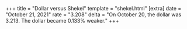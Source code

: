 +++
title = "Dollar versus Shekel"
template = "shekel.html"
[extra]
date = "October 21, 2021"
rate = "3.208"
delta = "On October 20, the dollar was 3.213. The dollar became 0.133% weaker."
+++
